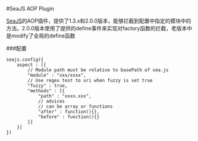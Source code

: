 #SeaJS AOP Plugin

[SeaJS](https://github.com/seajs/seajs)的AOP插件，提供了1.3.x和2.0.0版本，能够拦截到配置中指定的模块中的方法。2.0.0版本使用了提供的define事件来实现对factory函数的拦截，老版本中是modify了全局的define函数

###配置

    seajs.config({
		aspect : [{
			// Module path must be relative to basePath of sea.js
			"module" : "xxx/xxxx",
			// Use regex test to uri when fuzzy is set true
			"fuzzy" : true,
		    "methods" : [{
				"path" : "xxxx.xxx",
				// advices
				// can be array or functions
			    "after" : function(){},
			    "before" : function(){}
		    }]
	    }]
    })
